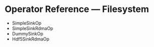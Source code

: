 # Operator Reference — Filesystem

- SimpleSinkOp
- SimpleSinkRdmaOp
- DummySinkOp
- Hdf5SinkRdmaOp
